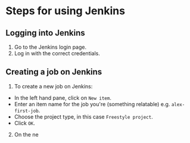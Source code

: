 # Steps for using Jenkins

## Logging into Jenkins

1) Go to the Jenkins login page.
2) Log in with the correct credentials.

## Creating a job on Jenkins

1) To create a new job on Jenkins:
- In the left hand pane, click on `New item`.
- Enter an item name for the job you're (something relatable) e.g. `alex-first-job`.
- Choose the project type, in this case `Freestyle project`.
- Click `OK`.
2) On the ne